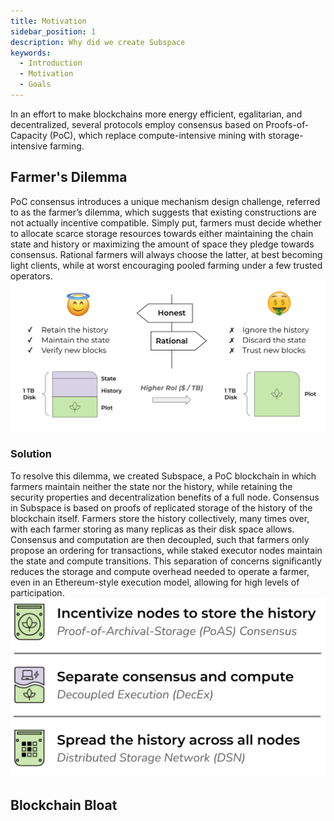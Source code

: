 ```yaml
---
title: Motivation
sidebar_position: 1
description: Why did we create Subspace
keywords:
  - Introduction
  - Motivation
  - Goals
---
```

In an effort to make blockchains more energy efficient, egalitarian, and decentralized, several protocols
employ consensus based on Proofs-of-Capacity (PoC), which
replace compute-intensive mining with storage-intensive farming.

## Farmer's Dilemma

PoC consensus introduces a unique mechanism
design challenge, referred to as the farmer’s dilemma, which
suggests that existing constructions are not actually incentive
compatible. Simply put, farmers must decide whether to allocate
scarce storage resources towards either maintaining the chain
state and history or maximizing the amount of space they pledge
towards consensus. Rational farmers will always choose the latter,
at best becoming light clients, while at worst encouraging pooled
farming under a few trusted operators. 
![FarmersDilemma](../../src/Images/Farmers_Dilemma.png)

### Solution 

To resolve this dilemma,
we created Subspace, a PoC blockchain in which farmers
maintain neither the state nor the history, while retaining the
security properties and decentralization benefits of a full node.
Consensus in Subspace is based on proofs of replicated storage
of the history of the blockchain itself. Farmers store the history
collectively, many times over, with each farmer storing as many
replicas as their disk space allows. Consensus and computation
are then decoupled, such that farmers only propose an ordering
for transactions, while staked executor nodes maintain the state
and compute transitions. This separation of concerns significantly
reduces the storage and compute overhead needed to operate a
farmer, even in an Ethereum-style execution model, allowing for
high levels of participation.
![FarmersDilemmaSolution](../../src/Images/Farmers_Dilemma_Solution.png)

## Blockchain Bloat
